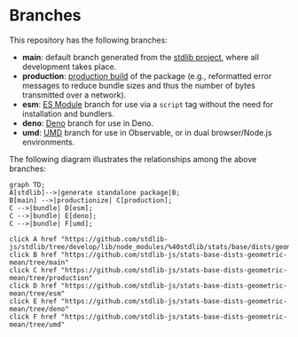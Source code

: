 <!--

@license Apache-2.0

Copyright (c) 2022 The Stdlib Authors.

Licensed under the Apache License, Version 2.0 (the "License");
you may not use this file except in compliance with the License.
You may obtain a copy of the License at

    http://www.apache.org/licenses/LICENSE-2.0

Unless required by applicable law or agreed to in writing, software
distributed under the License is distributed on an "AS IS" BASIS,
WITHOUT WARRANTIES OR CONDITIONS OF ANY KIND, either express or implied.
See the License for the specific language governing permissions and
limitations under the License.

-->

# Branches

This repository has the following branches:

-   **main**: default branch generated from the [stdlib project][stdlib-url], where all development takes place.
-   **production**: [production build][production-url] of the package (e.g., reformatted error messages to reduce bundle sizes and thus the number of bytes transmitted over a network).
-   **esm**: [ES Module][esm-url] branch for use via a `script` tag without the need for installation and bundlers.
-   **deno**: [Deno][deno-url] branch for use in Deno.
-   **umd**: [UMD][umd-url] branch for use in Observable, or in dual browser/Node.js environments.

The following diagram illustrates the relationships among the above branches:

```mermaid
graph TD;
A[stdlib]-->|generate standalone package|B;
B[main] -->|productionize| C[production];
C -->|bundle| D[esm];
C -->|bundle| E[deno];
C -->|bundle| F[umd];

click A href "https://github.com/stdlib-js/stdlib/tree/develop/lib/node_modules/%40stdlib/stats/base/dists/geometric/mean"
click B href "https://github.com/stdlib-js/stats-base-dists-geometric-mean/tree/main"
click C href "https://github.com/stdlib-js/stats-base-dists-geometric-mean/tree/production"
click D href "https://github.com/stdlib-js/stats-base-dists-geometric-mean/tree/esm"
click E href "https://github.com/stdlib-js/stats-base-dists-geometric-mean/tree/deno"
click F href "https://github.com/stdlib-js/stats-base-dists-geometric-mean/tree/umd"
```

[stdlib-url]: https://github.com/stdlib-js/stdlib/tree/develop/lib/node_modules/%40stdlib/stats/base/dists/geometric/mean
[production-url]: https://github.com/stdlib-js/stats-base-dists-geometric-mean/tree/production
[deno-url]: https://github.com/stdlib-js/stats-base-dists-geometric-mean/tree/deno
[umd-url]: https://github.com/stdlib-js/stats-base-dists-geometric-mean/tree/umd
[esm-url]: https://github.com/stdlib-js/stats-base-dists-geometric-mean/tree/esm